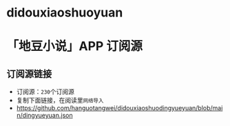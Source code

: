 # didouxiaoshuoyuan

# **「地豆小说」APP 订阅源** 

## 订阅源链接

- 订阅源：`230`个订阅源
- 复制下面链接，在阅读里`网络导入`
- https://github.com/hanguotangwei/didouxiaoshuodingyueyuan/blob/main/dingyueyuan.json
